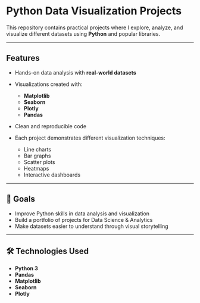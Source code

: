 # Python Data Visualization Projects

This repository contains practical projects where I explore, analyze, and visualize different datasets using **Python** and popular libraries.

---

## Features

* Hands-on data analysis with **real-world datasets**
* Visualizations created with:

  * **Matplotlib**
  * **Seaborn**
  * **Plotly**
  * **Pandas**
* Clean and reproducible code
* Each project demonstrates different visualization techniques:

  * Line charts
  * Bar graphs
  * Scatter plots
  * Heatmaps
  * Interactive dashboards

---

## 🎯 Goals

* Improve Python skills in data analysis and visualization
* Build a portfolio of projects for Data Science & Analytics
* Make datasets easier to understand through visual storytelling

---

## 🛠️ Technologies Used

* **Python 3**
* **Pandas**
* **Matplotlib**
* **Seaborn**
* **Plotly**
